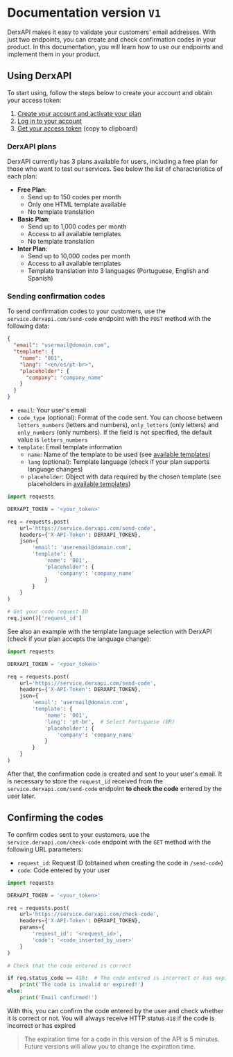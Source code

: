 # Documentation version `V1`

DerxAPI makes it easy to validate your customers' email addresses. With just two endpoints, you can create and check confirmation codes in your product. In this documentation, you will learn how to use our endpoints and implement them in your product.

## Using DerxAPI

To start using, follow the steps below to create your account and obtain your access token:

1. [Create your account and activate your plan](https://derxapi.com/register)
2. [Log in to your account](https://derxapi.com/login)
3. [Get your access token](https://derxapi.com/token) (copy to clipboard)

### DerxAPI plans

DerxAPI currently has 3 plans available for users, including a free plan for those who want to test our services. See below the list of characteristics of each plan:

- **Free Plan**:
  - Send up to 150 codes per month
  - Only one HTML template available
  - No template translation
- **Basic Plan**:
  - Send up to 1,000 codes per month
  - Access to all available templates
  - No template translation
- **Inter Plan**:
  - Send up to 10,000 codes per month
  - Access to all available templates
  - Template translation into 3 languages ​​(Portuguese, English and Spanish)

### Sending confirmation codes

To send confirmation codes to your customers, use the `service.derxapi.com/send-code` endpoint with the `POST` method with the following data:

```json
{
  "email": "usermail@domain.com",
  "template": {
    "name": "001",
    "lang": "<en/es/pt-br>",
    "placeholder": {
      "company": "company_name"
    }
  } 
}
```

- `email`: Your user's email
- `code_type` (optional): Format of the code sent. You can choose between `letters_numbers` (letters and numbers), `only_letters` (only letters) and `only_numbers` (only numbers). If the field is not specified, the default value is `letters_numbers`
- `template`: Email template information
  - `name`: Name of the template to be used (see [available templates](https://github.com/firlast/derxapi-docs/blob/main/docs/templates.md))
  - `lang` (optional): Template language (check if your plan supports language changes)
  - `placeholder`: Object with data required by the chosen template (see placeholders in [available templates](https://github.com/firlast/derxapi-docs/blob/main/docs/templates.md))

```python
import requests

DERXAPI_TOKEN = '<your_token>'

req = requests.post(
    url='https://service.derxapi.com/send-code',
    headers={'X-API-Token': DERXAPI_TOKEN},
    json={
        'email': 'useremail@domain.com',
        'template': {
            'name': '001',
            'placeholder': {
                'company': 'company_name'
            }
        } 
    }
)

# Get your code request ID
req.json()['request_id']
```

See also an example with the template language selection with DerxAPI (check if your plan accepts the language change):

```python
import requests

DERXAPI_TOKEN = '<your_token>'

req = requests.post(
    url='https://service.derxapi.com/send-code',
    headers={'X-API-Token': DERXAPI_TOKEN},
    json={
        'email': 'usermail@domain.com',
        'template': {
            'name': '001',
            'lang': 'pt-br',  # Select Portuguese (BR)
            'placeholder': {
                'company': 'company_name'
            }
        } 
    }
)
```

After that, the confirmation code is created and sent to your user's email. It is necessary to store the `request_id` received from the `service.derxapi.com/send-code` endpoint **to check the code** entered by the user later.

## Confirming the codes

To confirm codes sent to your customers, use the `service.derxapi.com/check-code` endpoint with the `GET` method with the following URL parameters:

- `request_id`: Request ID (obtained when creating the code in `/send-code`)
- `code`: Code entered by your user

```python
import requests

DERXAPI_TOKEN = '<your_token>'

req = requests.post(
    url='https://service.derxapi.com/check-code',
    headers={'X-API-Token': DERXAPI_TOKEN},
    params={
        'request_id': '<request_id>',
        'code': '<code_inserted_by_user>'
    }
)

# Check that the code entered is correct

if req.status_code == 418:  # The code entered is incorrect or has expired
    print('The code is invalid or expired!')
else:
    print('Email confirmed!')
```

With this, you can confirm the code entered by the user and check whether it is correct or not. You will always receive HTTP status `418` if the code is incorrect or has expired

> The expiration time for a code in this version of the API is 5 minutes. Future versions will allow you to change the expiration time.
